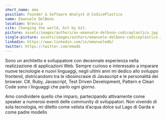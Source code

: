 ```yaml
---
short_name: ema
position: Founder & Software Analyst @ CodicePlastico
name: Emanuele DelBono
location: Brescia
cite: Changing the world, bit by bit. 
picture: assets/images/authors/av-emanuele-delbono-codiceplastico.jpg
single-picture: assets/images/authors/emanuele-delbono-codiceplastico.jpg
linkedin: https://www.linkedin.com/in/emanueledb/
twitter: https://twitter.com/emadb
---
```

<p>Sono un architetto e sviluppatore con decennale esperienza nella realizzazione di applicazioni Web. Sempre curioso e interessato a imparare nuove tecnologie e nuovi linguaggi, negli ultimi anni mi dedico allo sviluppo frontend, districandomi tra le idiosincrasie di Javascript e le personalità dei browser. C#, Ruby, Javascript, Test Driven Development, Pattern e Clean Code sono i linguaggi che parlo ogni giorno.</p>
<p>Amo condividere quello che imparo, partecipando attivamente come speaker a numerosi eventi delle community di sviluppatori. Non vivendo di sola tecnologia, mi diletto come velista d’acqua dolce sul Lago di Garda e come padre modello</p>

